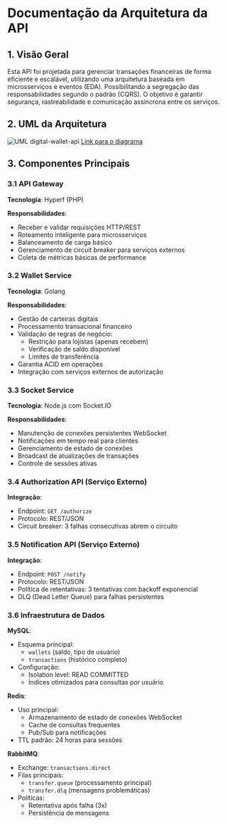 # Documentação da Arquitetura da API

## 1. Visão Geral
Esta API foi projetada para gerenciar transações financeiras de forma eficiente e escalável, utilizando uma arquitetura baseada em microsserviços e eventos (EDA). Possibilitando a segregação das responsabilidades segundo o padrão (CQRS). O objetivo é garantir segurança, rastreabilidade e comunicação assíncrona entre os serviços.

## 2. UML da Arquitetura
![UML digital-wallet-api](https://www.mermaidchart.com/raw/6b2a1b6d-3931-4f95-9823-2216c04d767b?theme=light&version=v0.1&format=svg)
[Link para o diagrama](https://www.mermaidchart.com/raw/6b2a1b6d-3931-4f95-9823-2216c04d767b?theme=light&version=v0.1&format=svg)

## 3. Componentes Principais

### 3.1 API Gateway

**Tecnologia**: Hyperf (PHP)

**Responsabilidades**:
- Receber e validar requisições HTTP/REST
- Roteamento inteligente para microsserviços
- Balanceamento de carga básico
- Gerenciamento de circuit breaker para serviços externos
- Coleta de métricas básicas de performance

### 3.2 Wallet Service

**Tecnologia**: Golang

**Responsabilidades**:
- Gestão de carteiras digitais
- Processamento transacional financeiro
- Validação de regras de negócio:
  - Restrição para lojistas (apenas recebem)
  - Verificação de saldo disponível
  - Limites de transferência
- Garantia ACID em operações
- Integração com serviços externos de autorização

### 3.3 Socket Service

**Tecnologia**: Node.js com Socket.IO

**Responsabilidades**:
- Manutenção de conexões persistentes WebSocket
- Notificações em tempo real para clientes
- Gerenciamento de estado de conexões
- Broadcast de atualizações de transações
- Controle de sessões ativas

### 3.4 Authorization API (Serviço Externo)

**Integração**:
- Endpoint: `GET /authorize`
- Protocolo: REST/JSON
- Circuit breaker: 3 falhas consecutivas abrem o circuito

### 3.5 Notification API (Serviço Externo)

**Integração**:
- Endpoint: `POST /notify`
- Protocolo: REST/JSON
- Política de retentativas: 3 tentativas com backoff exponencial
- DLQ (Dead Letter Queue) para falhas persistentes

### 3.6 Infraestrutura de Dados

**MySQL**:
- Esquema principal:
  - `wallets` (saldo, tipo de usuário)
  - `transactions` (histórico completo)
- Configuração:
  - Isolation level: READ COMMITTED
  - Índices otimizados para consultas por usuário

**Redis**:
- Uso principal:
  - Armazenamento de estado de conexões WebSocket
  - Cache de consultas frequentes
  - Pub/Sub para notificações
- TTL padrão: 24 horas para sessões

**RabbitMQ**:
- Exchange: `transactions.direct`
- Filas principais:
  - `transfer.queue` (processamento principal)
  - `transfer.dlq` (mensagens problemáticas)
- Políticas:
  - Retentativa após falha (3x)
  - Persistência de mensagens

